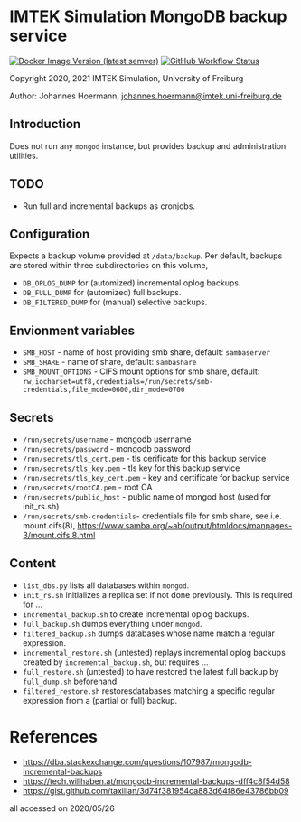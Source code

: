 # IMTEK Simulation MongoDB backup service

[![Docker Image Version (latest semver)](https://img.shields.io/docker/v/imteksim/mongodb-backup?label=dockerhub&sort=semver)](https://hub.docker.com/repository/docker/imteksim/mongodb-backup) [![GitHub Workflow Status](https://img.shields.io/github/workflow/status/IMTEK-Simulation/mongodb-backup-container-image/publish)](https://github.com/IMTEK-Simulation/mongodb-backup-container-image/actions?query=workflow%3Apublish)

Copyright 2020, 2021 IMTEK Simulation, University of Freiburg

Author: Johannes Hoermann, johannes.hoermann@imtek.uni-freiburg.de

## Introduction

Does not run any `mongod` instance, but provides backup and administration utilities.

## TODO

* Run full and incremental backups as cronjobs.

## Configuration

Expects a backup volume provided at `/data/backup`. Per default,
backups are stored within three subdirectories on this volume,

* `DB_OPLOG_DUMP` for (automized) incremental oplog backups.
* `DB_FULL_DUMP` for (automized) full backups.
* `DB_FILTERED_DUMP` for (manual) selective backups.


## Envionment variables

* `SMB_HOST` - name of host providing smb share, default: `sambaserver`
* `SMB_SHARE` - name of share, default: `sambashare`
* `SMB_MOUNT_OPTIONS` - CIFS mount options for smb share, default: `rw,iocharset=utf8,credentials=/run/secrets/smb-credentials,file_mode=0600,dir_mode=0700`

## Secrets

* `/run/secrets/username` - mongodb username
* `/run/secrets/password` - mongodb password
* `/run/secrets/tls_cert.pem` - tls cerificate for this backup service
* `/run/secrets/tls_key.pem` - tls key for this backup service
* `/run/secrets/tls_key_cert.pem` - key and certificate for backup service
* `/run/secrets/rootCA.pem` - root CA
* `/run/secrets/public_host` - public name of mongod host (used for init_rs.sh)
* `/run/secrets/smb-credentials`- credentials file for smb share, see i.e. mount.cifs(8), https://www.samba.org/~ab/output/htmldocs/manpages-3/mount.cifs.8.html

## Content

* `list_dbs.py` lists all databases within `mongod`.
* `init_rs.sh` initializes a replica set if not done previously. This is required for ...
* `incremental_backup.sh` to create incremental oplog backups.
* `full_backup.sh` dumps everything under `mongod`.
* `filtered_backup.sh` dumps databases whose name match a regular expression.
* `incremental_restore.sh` (untested) replays incremental oplog backups created by `incremental_backup.sh`, but requires ...
* `full_restore.sh` (untested) to have restored the latest full backup by `full_dump.sh` beforehand.
* `filtered_restore.sh` restoresdatabases matching a specific regular expression from a (partial or full) backup.

# References

* https://dba.stackexchange.com/questions/107987/mongodb-incremental-backups
* https://tech.willhaben.at/mongodb-incremental-backups-dff4c8f54d58
* https://gist.github.com/taxilian/3d74f381954ca883d64f86e43786bb09

all accessed on 2020/05/26
